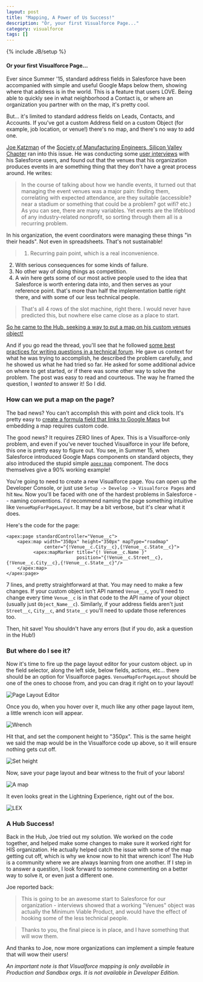 ```yaml
---
layout: post
title: "Mapping, A Power of Us Success!"
description: "Or, your first Visualforce Page..."
category: visualforce
tags: []
---
```

{% include JB/setup %}

#### Or your first Visualforce Page...
Ever since Summer '15, standard address fields in Salesforce have been accompanied with simple and useful Google Maps below them, showing where that address is in the world. This is a feature that users LOVE. Being able to quickly see in what neighborhood a Contact is, or where an organization you partner with on the map, it's pretty cool.

But... it's limited to standard address fields on Leads, Contacts, and Accounts. If you've got a custom Address field on a custom Object (for example, job location, or venue!) there's no map, and there's no way to add one.

[Joe Katzman](https://powerofus.force.com/_ui/core/userprofile/UserProfilePage?u=00580000009Jv2r) of the [Society of Manufacturing Engineers, Silicon Valley Chapter](http://connect.sme.org/smesiliconvalley/home) ran into this issue. He was conducting some [user interviews](http://www.usability.gov/how-to-and-tools/methods/individual-interviews.html) with his Salesforce users, and found out that the venues that his organization produces events in are something thing that they don't have a great process around. He writes:

> In the course of talking about how we handle events, it turned out that managing the event venues was a major pain: finding them, correlating with expected attendance, are they suitable (accessible? near a stadium or something that could be a problem? got wifi? etc.) As you can see, there are many variables. Yet events are the lifeblood of any industry-related nonprofit, so sorting through them all is a recurring problem.

In his organization, the event coordinators were managing these things "in their heads". Not even in spreadsheets. That's not sustainable!

> 1. Recurring pain point, which is a real inconvenience.
2. With serious consequences for some kinds of failure.
3. No other way of doing things as competition.
4. A win here gets some of our most active people used to the idea that Salesforce is worth entering data into, and then serves as your reference point. that's more than half the implementation battle right there, and with some of our less technical people.

> That's all 4 rows of the slot machine, right there. I would never have predicted this, but nowhere else came close as a place to start.

[So he came to the Hub, seeking a way to put a map on his custom venues object!](https://powerofus.force.com/0D58000002K28Iv)

And if you go read the thread, you'll see that he followed [some best practices for writing questions in a technical forum](https://www.biostars.org/p/75548/). He gave us context for what he was trying to accomplish, he described the problem carefully, and he showed us what he had tried so far. He asked for some additional advice on where to get started, or if there was some other way to solve the problem. The post was easy to read and courteous. The way he framed the question, I *wanted* to answer it! So I did.

### How can we put a map on the page?

The bad news? You can't accomplish this with point and click tools. It's pretty easy to [create a formula field that links to Google Maps](https://success.salesforce.com/answers?id=90630000000hcQbAAI) but embedding a map requires custom code.

The good news? It requires ZERO lines of Apex. This is a Visualforce-only problem, and even if you've never touched Visualforce in your life before, this one is pretty easy to figure out. You see, in Summer 15, when Salesforce introduced Google Maps components on standard objects, they also introduced the stupid simple [`apex:map`](https://developer.salesforce.com/docs/atlas.en-us.pages.meta/pages/pages_compref_map.htm) component. The docs themselves give a 90% working example! 

You're going to need to create a new Visualforce page. You can open up the Developer Console, or just use `Setup -> Develop -> Visualforce Pages` and hit `New`. Now you'll be faced with one of the hardest problems in Salesforce -- naming conventions. I'd recommend naming the page something intuitive like `VenueMapForPageLayout`. It may be a bit verbose, but it's clear what it does.

Here's the code for the page:

    <apex:page standardController="Venue__c">
        <apex:map width="350px" height="350px" mapType="roadmap" 
                  center="{!Venue__c.City__c},{!Venue__c.State__c}">
              <apex:mapMarker title="{! Venue__c.Name }" 
                              position="{!Venue__c.Street__c},{!Venue__c.City__c},{!Venue__c.State__c}"/>
        </apex:map>
    </apex:page>

7 lines, and pretty straightforward at that. You may need to make a few changes. If your custom object isn't API named `Venue__c`, you'll need to change every time `Venue__c` is in that code to the API name of your object (usually just `Object_Name__c`). Similarly, if your address fields aren't just `Street__c`, `City__c`, and `State__c` you'll need to update those references too.

Then, hit save! You shouldn't have any errors (but if you do, ask a question in the Hub!)

### But where do I see it?

Now it's time to fire up the page layout editor for your custom object. up in the field selector, along the left side, below fields, actions, etc... there should be an option for Visualforce pages. `VenueMapForPageLayout` should be one of the ones to choose from, and you can drag it right on to your layout!

![Page Layout Editor](http://i.imgur.com/6gPfFU0.png)

Once you do, when you hover over it, much like any other page layout item, a little wrench icon will appear. 

![Wrench](http://i.imgur.com/wvsLw5V.png)

Hit that, and set the component height to "350px". This is the same height we said the map would be in the Visualforce code up above, so it will ensure nothing gets cut off.

![Set height](http://i.imgur.com/xkT6Abv.png)

Now, save your page layout and bear witness to the fruit of your labors!

![A map](http://i.imgur.com/gH11b4n.png)

It even looks great in the Lightning Experience, right out of the box.

![LEX](http://i.imgur.com/Yn4E8X7.png)

### A Hub Success!

Back in the Hub, Joe tried out my solution. We worked on the code together, and helped make some changes to make sure it worked right for HIS organization. He actually helped catch the issue with some of the map getting cut off, which is why we know now to hit that wrench icon! The Hub is a community where we are always learning from one another. If I step in to answer a question, I look forward to someone commenting on a better way to solve it, or even just a different one.

Joe reported back:

>  This is going to be an awesome start to Salesforce for our organization - interviews showed that a working "Venues" object was actually the Minimum Viable Product, and would have the effect of hooking some of the less technical people. 

> Thanks to you, the final piece is in place, and I have something that will wow them.

And thanks to Joe, now more organizations can implement a simple feature that will wow their users!

*An important note is that Visualforce mapping is only available in Production and Sandbox orgs. It is not available in Developer Edition.*
